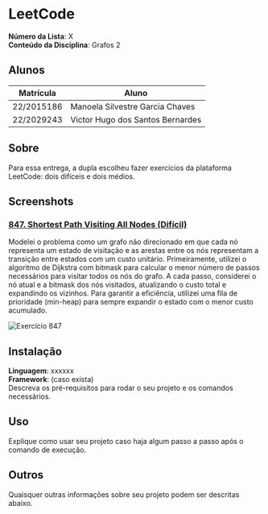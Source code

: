 # LeetCode

**Número da Lista**: X<br>
**Conteúdo da Disciplina**: Grafos 2<br>

## Alunos
|Matrícula | Aluno |
| -- | -- |
| 22/2015186  |  Manoela Silvestre Garcia Chaves |
| 22/2029243  |  Victor Hugo dos Santos Bernardes |

## Sobre 
Para essa entrega, a dupla escolheu fazer exercícios da plataforma LeetCode: dois difíceis e dois médios. 

## Screenshots
### [847. Shortest Path Visiting All Nodes (Difícil)](https://leetcode.com/problems/shortest-path-visiting-all-nodes/description/)

Modelei o problema como um grafo não direcionado em que cada nó representa um estado de visitação e as arestas entre os nós representam a transição entre estados com um custo unitário. Primeiramente, utilizei o algoritmo de Dijkstra com bitmask para calcular o menor número de passos necessários para visitar todos os nós do grafo. A cada passo, considerei o nó atual e a bitmask dos nós visitados, atualizando o custo total e expandindo os vizinhos. Para garantir a eficiência, utilizei uma fila de prioridade (min-heap) para sempre expandir o estado com o menor custo acumulado.

![Exercício 847](../Grafos2_LeetCode1/assets/exercicio_847_leet.png)

## Instalação 
**Linguagem**: xxxxxx<br>
**Framework**: (caso exista)<br>
Descreva os pré-requisitos para rodar o seu projeto e os comandos necessários.

## Uso 
Explique como usar seu projeto caso haja algum passo a passo após o comando de execução.

## Outros 
Quaisquer outras informações sobre seu projeto podem ser descritas abaixo.




